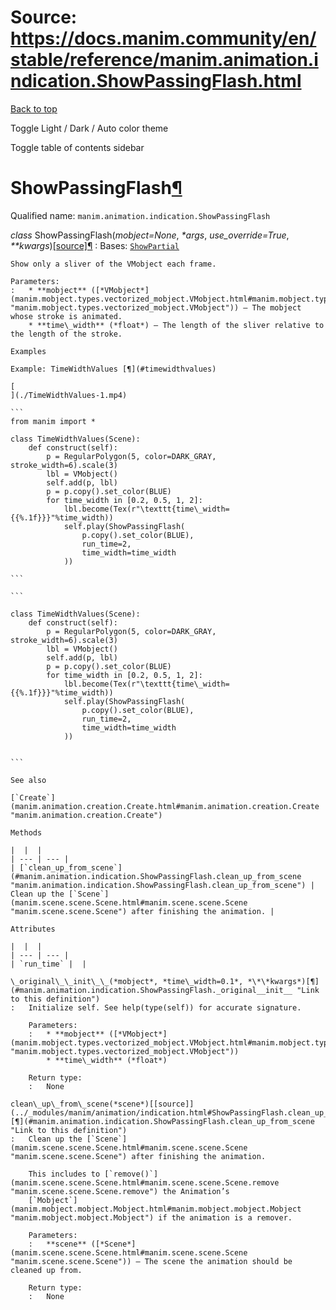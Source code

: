 # Source: https://docs.manim.community/en/stable/reference/manim.animation.indication.ShowPassingFlash.html

[Back to top](#)

Toggle Light / Dark / Auto color theme

Toggle table of contents sidebar

ShowPassingFlash[¶](#showpassingflash "Link to this heading")
=============================================================

Qualified name: `manim.animation.indication.ShowPassingFlash`

*class* ShowPassingFlash(*mobject=None*, *\*args*, *use\_override=True*, *\*\*kwargs*)[[source]](../_modules/manim/animation/indication.html#ShowPassingFlash)[¶](#manim.animation.indication.ShowPassingFlash "Link to this definition")
:   Bases: [`ShowPartial`](manim.animation.creation.ShowPartial.html#manim.animation.creation.ShowPartial "manim.animation.creation.ShowPartial")

    Show only a sliver of the VMobject each frame.

    Parameters:
    :   * **mobject** ([*VMobject*](manim.mobject.types.vectorized_mobject.VMobject.html#manim.mobject.types.vectorized_mobject.VMobject "manim.mobject.types.vectorized_mobject.VMobject")) – The mobject whose stroke is animated.
        * **time\_width** (*float*) – The length of the sliver relative to the length of the stroke.

    Examples

    Example: TimeWidthValues [¶](#timewidthvalues)

    [
    ](./TimeWidthValues-1.mp4)

    ```
    from manim import *

    class TimeWidthValues(Scene):
        def construct(self):
            p = RegularPolygon(5, color=DARK_GRAY, stroke_width=6).scale(3)
            lbl = VMobject()
            self.add(p, lbl)
            p = p.copy().set_color(BLUE)
            for time_width in [0.2, 0.5, 1, 2]:
                lbl.become(Tex(r"\texttt{time\_width={{%.1f}}}"%time_width))
                self.play(ShowPassingFlash(
                    p.copy().set_color(BLUE),
                    run_time=2,
                    time_width=time_width
                ))

    ```

    ```

    class TimeWidthValues(Scene):
        def construct(self):
            p = RegularPolygon(5, color=DARK_GRAY, stroke_width=6).scale(3)
            lbl = VMobject()
            self.add(p, lbl)
            p = p.copy().set_color(BLUE)
            for time_width in [0.2, 0.5, 1, 2]:
                lbl.become(Tex(r"\texttt{time\_width={{%.1f}}}"%time_width))
                self.play(ShowPassingFlash(
                    p.copy().set_color(BLUE),
                    run_time=2,
                    time_width=time_width
                ))


    ```

    See also

    [`Create`](manim.animation.creation.Create.html#manim.animation.creation.Create "manim.animation.creation.Create")

    Methods

    |  |  |
    | --- | --- |
    | [`clean_up_from_scene`](#manim.animation.indication.ShowPassingFlash.clean_up_from_scene "manim.animation.indication.ShowPassingFlash.clean_up_from_scene") | Clean up the [`Scene`](manim.scene.scene.Scene.html#manim.scene.scene.Scene "manim.scene.scene.Scene") after finishing the animation. |

    Attributes

    |  |  |
    | --- | --- |
    | `run_time` |  |

    \_original\_\_init\_\_(*mobject*, *time\_width=0.1*, *\*\*kwargs*)[¶](#manim.animation.indication.ShowPassingFlash._original__init__ "Link to this definition")
    :   Initialize self. See help(type(self)) for accurate signature.

        Parameters:
        :   * **mobject** ([*VMobject*](manim.mobject.types.vectorized_mobject.VMobject.html#manim.mobject.types.vectorized_mobject.VMobject "manim.mobject.types.vectorized_mobject.VMobject"))
            * **time\_width** (*float*)

        Return type:
        :   None

    clean\_up\_from\_scene(*scene*)[[source]](../_modules/manim/animation/indication.html#ShowPassingFlash.clean_up_from_scene)[¶](#manim.animation.indication.ShowPassingFlash.clean_up_from_scene "Link to this definition")
    :   Clean up the [`Scene`](manim.scene.scene.Scene.html#manim.scene.scene.Scene "manim.scene.scene.Scene") after finishing the animation.

        This includes to [`remove()`](manim.scene.scene.Scene.html#manim.scene.scene.Scene.remove "manim.scene.scene.Scene.remove") the Animation’s
        [`Mobject`](manim.mobject.mobject.Mobject.html#manim.mobject.mobject.Mobject "manim.mobject.mobject.Mobject") if the animation is a remover.

        Parameters:
        :   **scene** ([*Scene*](manim.scene.scene.Scene.html#manim.scene.scene.Scene "manim.scene.scene.Scene")) – The scene the animation should be cleaned up from.

        Return type:
        :   None